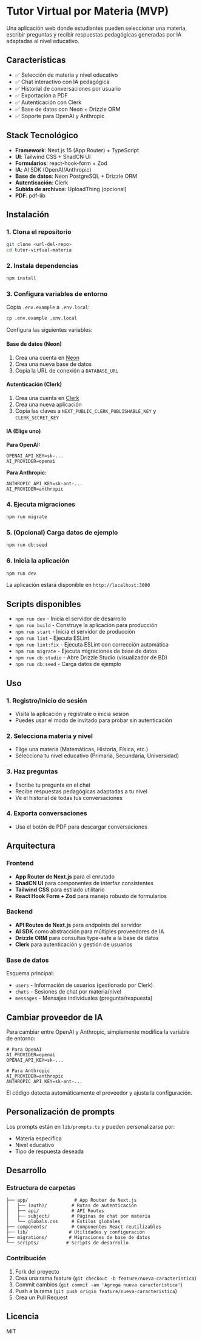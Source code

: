 # Tutor Virtual por Materia (MVP)

Una aplicación web donde estudiantes pueden seleccionar una materia, escribir preguntas y recibir respuestas pedagógicas generadas por IA adaptadas al nivel educativo.

## Características

- ✅ Selección de materia y nivel educativo
- ✅ Chat interactivo con IA pedagógica
- ✅ Historial de conversaciones por usuario
- ✅ Exportación a PDF
- ✅ Autenticación con Clerk
- ✅ Base de datos con Neon + Drizzle ORM
- ✅ Soporte para OpenAI y Anthropic

## Stack Tecnológico

- **Framework**: Next.js 15 (App Router) + TypeScript
- **UI**: Tailwind CSS + ShadCN UI
- **Formularios**: react-hook-form + Zod
- **IA**: AI SDK (OpenAI/Anthropic)
- **Base de datos**: Neon PostgreSQL + Drizzle ORM
- **Autenticación**: Clerk
- **Subida de archivos**: UploadThing (opcional)
- **PDF**: pdf-lib

## Instalación

### 1. Clona el repositorio

```bash
git clone <url-del-repo>
cd tutor-virtual-materia
```

### 2. Instala dependencias

```bash
npm install
```

### 3. Configura variables de entorno

Copia `.env.example` a `.env.local`:

```bash
cp .env.example .env.local
```

Configura las siguientes variables:

#### Base de datos (Neon)

1. Crea una cuenta en [Neon](https://neon.tech)
2. Crea una nueva base de datos
3. Copia la URL de conexión a `DATABASE_URL`

#### Autenticación (Clerk)

1. Crea una cuenta en [Clerk](https://clerk.com)
2. Crea una nueva aplicación
3. Copia las claves a `NEXT_PUBLIC_CLERK_PUBLISHABLE_KEY` y `CLERK_SECRET_KEY`

#### IA (Elige uno)

**Para OpenAI:**

```env
OPENAI_API_KEY=sk-...
AI_PROVIDER=openai
```

**Para Anthropic:**

```env
ANTHROPIC_API_KEY=sk-ant-...
AI_PROVIDER=anthropic
```

### 4. Ejecuta migraciones

```bash
npm run migrate
```

### 5. (Opcional) Carga datos de ejemplo

```bash
npm run db:seed
```

### 6. Inicia la aplicación

```bash
npm run dev
```

La aplicación estará disponible en `http://localhost:3000`

## Scripts disponibles

- `npm run dev` - Inicia el servidor de desarrollo
- `npm run build` - Construye la aplicación para producción
- `npm run start` - Inicia el servidor de producción
- `npm run lint` - Ejecuta ESLint
- `npm run lint:fix` - Ejecuta ESLint con corrección automática
- `npm run migrate` - Ejecuta migraciones de base de datos
- `npm run db:studio` - Abre Drizzle Studio (visualizador de BD)
- `npm run db:seed` - Carga datos de ejemplo

## Uso

### 1. Registro/Inicio de sesión

- Visita la aplicación y regístrate o inicia sesión
- Puedes usar el modo de invitado para probar sin autenticación

### 2. Selecciona materia y nivel

- Elige una materia (Matemáticas, Historia, Física, etc.)
- Selecciona tu nivel educativo (Primaria, Secundaria, Universidad)

### 3. Haz preguntas

- Escribe tu pregunta en el chat
- Recibe respuestas pedagógicas adaptadas a tu nivel
- Ve el historial de todas tus conversaciones

### 4. Exporta conversaciones

- Usa el botón de PDF para descargar conversaciones

## Arquitectura

### Frontend

- **App Router de Next.js** para el enrutado
- **ShadCN UI** para componentes de interfaz consistentes
- **Tailwind CSS** para estilado utilitario
- **React Hook Form + Zod** para manejo robusto de formularios

### Backend

- **API Routes de Next.js** para endpoints del servidor
- **AI SDK** como abstracción para múltiples proveedores de IA
- **Drizzle ORM** para consultas type-safe a la base de datos
- **Clerk** para autenticación y gestión de usuarios

### Base de datos

Esquema principal:

- `users` - Información de usuarios (gestionado por Clerk)
- `chats` - Sesiones de chat por materia/nivel
- `messages` - Mensajes individuales (pregunta/respuesta)

## Cambiar proveedor de IA

Para cambiar entre OpenAI y Anthropic, simplemente modifica la variable de entorno:

```env
# Para OpenAI
AI_PROVIDER=openai
OPENAI_API_KEY=sk-...

# Para Anthropic
AI_PROVIDER=anthropic
ANTHROPIC_API_KEY=sk-ant-...
```

El código detecta automáticamente el proveedor y ajusta la configuración.

## Personalización de prompts

Los prompts están en `lib/prompts.ts` y pueden personalizarse por:

- Materia específica
- Nivel educativo
- Tipo de respuesta deseada

## Desarrollo

### Estructura de carpetas

```
├── app/                 # App Router de Next.js
│   ├── (auth)/         # Rutas de autenticación
│   ├── api/            # API Routes
│   ├── subject/        # Páginas de chat por materia
│   └── globals.css     # Estilos globales
├── components/         # Componentes React reutilizables
├── lib/               # Utilidades y configuración
├── migrations/        # Migraciones de base de datos
└── scripts/          # Scripts de desarrollo
```

### Contribución

1. Fork del proyecto
2. Crea una rama feature (`git checkout -b feature/nueva-caracteristica`)
3. Commit cambios (`git commit -am 'Agrega nueva característica'`)
4. Push a la rama (`git push origin feature/nueva-caracteristica`)
5. Crea un Pull Request

## Licencia

MIT
